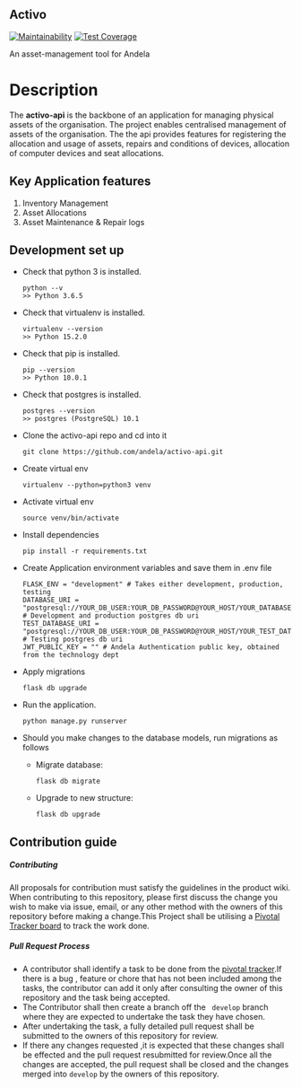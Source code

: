 ## Activo
[![Maintainability](https://api.codeclimate.com/v1/badges/6594af3ff034d4737892/maintainability)](https://codeclimate.com/repos/5b16a8d8e4ba1a02d5001488/maintainability) [![Test Coverage](https://api.codeclimate.com/v1/badges/6594af3ff034d4737892/test_coverage)](https://codeclimate.com/repos/5b16a8d8e4ba1a02d5001488/test_coverage)

An asset-management tool for Andela

# Description 
 The **activo-api** is the backbone of an application for managing physical assets of the organisation. The project enables  centralised management of assets of the organisation. The the api provides features for registering the allocation and usage of assets, repairs and conditions of devices, allocation of computer devices and seat allocations.

 ## Key Application features  
1.	Inventory Management
2.	Asset Allocations
3.	Asset Maintenance & Repair logs

## Development set up
- Check that python 3 is installed.
    ```
    python --v
    >> Python 3.6.5
    ``` 
- Check that virtualenv is installed.
    ```
    virtualenv --version
    >> Python 15.2.0
    ```
   
- Check that pip is installed.
    ```
    pip --version
    >> Python 10.0.1
    ``` 
    
- Check that postgres is installed.
    ```
    postgres --version
    >> postgres (PostgreSQL) 10.1

    ```

- Clone the activo-api repo and cd into it
    ```
    git clone https://github.com/andela/activo-api.git
    ```
- Create virtual env
    ```
    virtualenv --python=python3 venv
    ```
- Activate virtual env
    ```
    source venv/bin/activate
    ```
- Install dependencies
    ```
    pip install -r requirements.txt
    ```
- Create Application environment variables and save them in .env file
    ```
    FLASK_ENV = "development" # Takes either development, production, testing
    DATABASE_URI = "postgresql://YOUR_DB_USER:YOUR_DB_PASSWORD@YOUR_HOST/YOUR_DATABASE_NAME" # Development and production postgres db uri
    TEST_DATABASE_URI = "postgresql://YOUR_DB_USER:YOUR_DB_PASSWORD@YOUR_HOST/YOUR_TEST_DATABASE_NAME" # Testing postgres db uri
    JWT_PUBLIC_KEY = "" # Andela Authentication public key, obtained from the technology dept
    ```
- Apply migrations
    ```
    flask db upgrade
    ```
- Run the application.
    ```
    python manage.py runserver
    ```
- Should you make changes to the database models, run migrations as follows   
    - Migrate database:
        ```
        flask db migrate
        ```
    - Upgrade to new structure:
        ```
        flask db upgrade
        ```



## Contribution guide
##### Contributing
All proposals for contribution must satisfy the guidelines in the product wiki.
When contributing to this repository, please first discuss the change you wish to make via issue, email, or any other method with the owners of this repository before making a change.This Project shall be utilising a [Pivotal Tracker board](https://www.pivotaltracker.com/n/projects/2170023) to track  the work done.

 ##### Pull Request Process
- A contributor shall identify a task to be done from the [pivotal tracker](https://www.pivotaltracker.com/n/projects/2170023).If there is a bug , feature or chore that has not been included among the tasks, the contributor can add it only after consulting the owner of this repository and the task being accepted.
- The Contributor shall then create a branch off  the ` develop` branch where they are expected to undertake the task they have chosen.
- After  undertaking the task, a fully detailed pull request shall be submitted to the owners of this repository for review. 
- If there any changes requested ,it is expected that these changes shall be effected and the pull request resubmitted for review.Once all the changes are accepted, the pull request shall be closed and the changes merged into `develop` by the owners of this repository.

